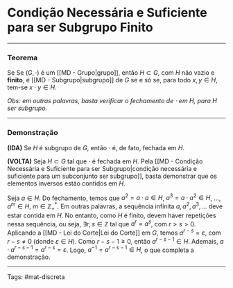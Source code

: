 # Condição Necessária e Suficiente para ser Subgrupo Finito

---

### Teorema

Se Se $(G,\cdot)$ é um [[MD - Grupo|grupo]], então $H \subset G$, com $H$ não vazio e **finito**, é [[MD - Subgrupo|subgrupo]] de $G$ se e só se, para todo $x,y \in H$, tem-se $x \cdot y \in H$.

*Obs: em outras palavras, basta verificar o fechamento de $\cdot$ em $H$, para $H$ ser subgrupo.*

---

### Demonstração

**(IDA)** Se $H$ é subgrupo de $G$, então $\cdot$ é, de fato, fechada em $H$.

**(VOLTA)** Seja $H \subset G$ tal que $\cdot$ é fechada em $H$. Pela [[MD - Condição Necessária e Suficiente para ser Subgrupo|condição necessária e suficiente para um subconjunto ser subgrupo]], basta demonstrar que os elementos inversos estão contidos em $H$. 

Seja $a \in H$. Do fechamento, temos que $a^2=a\cdot a \in H$, $a^3=a\cdot a^2 \in H$, $\dots$, $a^m \in H$, $m \in \mathbb{Z}^*_+$. Em outras palavras, a sequência infinita $a,a^2,a^3,\dots$ deve estar contida em $H$. No entanto, como $H$ é finito, devem haver repetições nessa sequência, ou seja, $\exists r,s \in \mathbb{Z}$ tal que $a^r=a^s$, com $r>s>0$. Aplicando a [[MD - Lei do Corte|Lei do Corte]] em $G$, temos $a^{r-s}=\varepsilon$, com $r-s \neq 0$ (donde $\varepsilon \in H$). Como $r-s-1 \geq 0$, então $a^{r-s-1} \in H$. Ademais, $a \cdot a^{r-s-1} = a^{r-s} = \varepsilon$. Logo, $a^{-1}=a^{r-s-1} \in H$, o que completa a demonstração.

---

 Tags: #mat-discreta 